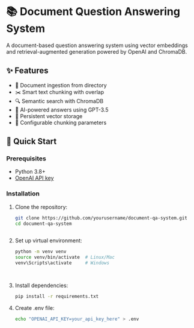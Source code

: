 # 📚 Document Question Answering System

A document-based question answering system using vector embeddings and retrieval-augmented generation powered by OpenAI and ChromaDB.

## ✨ Features

- 📂 Document ingestion from directory
- ✂️ Smart text chunking with overlap
- 🔍 Semantic search with ChromaDB
- 🤖 AI-powered answers using GPT-3.5
- 💾 Persistent vector storage
- 🔧 Configurable chunking parameters

## 🚀 Quick Start

### Prerequisites

- Python 3.8+
- [OpenAI API key](https://platform.openai.com/api-keys)

### Installation

1. Clone the repository:
   ```bash
   git clone https://github.com/yourusername/document-qa-system.git
   cd document-qa-system
  
2. Set up virtual environment:
   ```bash
   python -m venv venv
   source venv/bin/activate  # Linux/Mac
   venv\Scripts\activate     # Windows

      
4. Install dependencies:
   ```bash
   pip install -r requirements.txt
6. Create .env file:
   ```bash
   echo "OPENAI_API_KEY=your_api_key_here" > .env
